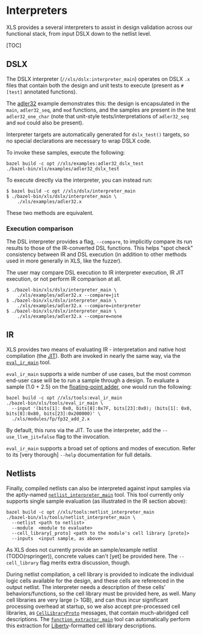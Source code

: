 # Interpreters

XLS provides a several interpreters to assist in design validation across our
functional stack, from input DSLX down to the netlist level.

[TOC]

## DSLX

The DSLX interpreter (`//xls/dslx:interpreter_main`) operates on
DSLX `.x` files that contain both the design and unit tests to execute (present
as `#[test]` annotated functions).

The [adler32](https://github.com/google/xls/tree/main/xls/examples/adler32.x) example
demonstrates this: the design is encapsulated in the `main`, `adler32_seq`, and
`mod` functions, and the samples are present in the test `adler32_one_char`
(note that unit-style tests/interpretations of `adler32_seq` and `mod` could
also be present).

Interpreter targets are automatically generated for `dslx_test()` targets, so no
special declarations are necessary to wrap DSLX code.

To invoke these samples, execute the following:

```
bazel build -c opt //xls/examples:adler32_dslx_test
./bazel-bin/xls/examples/adler32_dslx_test
```

To execute directly via the interpreter, you can instead run:

```
$ bazel build -c opt //xls/dslx/interpreter_main
$ ./bazel-bin/xls/dslx/interpreter_main \
    ./xls/examples/adler32.x
```

These two methods are equivalent.

### Execution comparison

The DSL interpreter provides a flag, `--compare`, to implicitly compare its run
results to those of the IR-converted DSL functions. This helps "spot check"
consistency between IR and DSL execution (in addition to other methods used in
more generally in XLS, like the fuzzer).

The user may compare DSL execution to IR interpreter execution, IR JIT
execution, or not perform IR comparison at all.

```console
$ ./bazel-bin/xls/dslx/interpreter_main \
    ./xls/examples/adler32.x --compare=jit
$ ./bazel-bin/xls/dslx/interpreter_main \
    ./xls/examples/adler32.x --compare=interpreter
$ ./bazel-bin/xls/dslx/interpreter_main \
    ./xls/examples/adler32.x --compare=none
```

## IR

XLS provides two means of evaluating IR - interpretation and native host
compilation (the
[JIT](./ir_jit.md)). Both are
invoked in nearly the same way, via the
[`eval_ir_main`](https://github.com/google/xls/tree/main/xls/tools/eval_ir_main.cc) tool.

`eval_ir_main` supports a wide number of use cases, but the most common end-user
case will be to run a sample through a design. To evaluate a sample (1.0 + 2.5)
on the
[floating-point adder](https://github.com/google/xls/tree/main/xls/modules/fp/fp32_add_2.x),
one would run the following:

```
bazel build -c opt //xls/tools:eval_ir_main
./bazel-bin/xls/tools/eval_ir_main \
  --input '(bits[1]: 0x0, bits[8]:0x7F, bits[23]:0x0); (bits[1]: 0x0, bits[8]:0x80, bits[23]:0x200000)' \
  ./xls/modules/fp/fp32_add_2.x
```

By default, this runs via the JIT. To use the interpreter, add the
`--use_llvm_jit=false` flag to the invocation.

`eval_ir_main` supports a broad set of options and modes of execution. Refer to
its [very thorough] `--help` documentation for full details.

## Netlists

Finally, compiled netlists can also be interpreted against input samples via the
aptly-named
[`netlist_interpreter_main`](https://github.com/google/xls/tree/main/xls/tools/netlist_interpreter_main.cc)
tool. This tool currently only supports single sample evaluation (as illustrated
in the IR section above):

```
bazel build -c opt //xls/tools:netlist_interpreter_main
./bazel-bin/xls/tools/netlist_interpreter_main \
  --netlist <path to netlist>
  --module  <module to evaluate>
  --cell_library[_proto] <path to the module's cell library [proto]>
  --inputs  <input sample, as above>
```

As XLS does not currently provide an sample/example netlist (TODO(rspringer)),
concrete values can't [yet] be provided here. The `--cell_library` flag merits
extra discussion, though.

During netlist compilation, a cell library is provided to indicate the
individual logic cells available for the design, and these cells are referenced
in the output netlist. The interpreter needs a description of these cells'
behaviors/functions, so the cell library must be provided here, as well. Many
cell libraries are very large (> 1GB), and can thus incur significant processing
overhead at startup, so we also accept pre-processed cell libraries, as
[`CellLibraryProto`](https://github.com/google/xls/tree/main/xls/netlist/netlist.proto)
messages, that contain much-abridged cell descriptions. The
[`function_extractor_main`](https://github.com/google/xls/tree/main/xls/netlist/function_extractor_main.cc)
tool can automatically perform this extraction for
[Liberty](https://www.synopsys.com/community/interoperability-programs/tap-in.html)-formatted
cell library descriptions.
